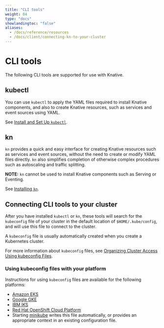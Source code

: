 ```yaml
---
title: "CLI tools"
weight: 04
type: "docs"
showlandingtoc: "false"
aliases:
  - /docs/reference/resources
  - /docs/client/connecting-kn-to-your-cluster
---
```


# CLI tools

The following CLI tools are supported for use with Knative.

## kubectl

You can use `kubectl` to apply the YAML files required to install Knative components, and also to create Knative resources, such as services and event sources using YAML.

See <a href="https://kubernetes.io/docs/tasks/tools/install-kubectl/" target="_blank">Install and Set Up `kubectl`</a>.

## kn

`kn` provides a quick and easy interface for creating Knative resources such as services and event sources, without the need to create or modify YAML files directly. `kn` also simplifies completion of otherwise complex procedures such as autoscaling and traffic splitting.

**NOTE:** `kn` cannot be used to install Knative components such as Serving or Eventing.

See [Installing `kn`](./install-kn/).

## Connecting CLI tools to your cluster

After you have installed `kubectl` or `kn`, these tools will search for the `kubeconfig` file of your cluster in the default location of `$HOME/.kube/config`, and will use this file to connect to the cluster.

A `kubeconfig` file is usually automatically created when you create a Kubernetes cluster.

For more information about `kubeconfig` files, see <a href="https://kubernetes.io/docs/concepts/configuration/organize-cluster-access-kubeconfig/" target="_blank">Organizing Cluster Access Using kubeconfig Files</a>.

### Using kubeconfig files with your platform

Instructions for using `kubeconfig` files are available for the following platforms:

- <a href="https://docs.aws.amazon.com/eks/latest/userguide/create-kubeconfig.html" target="_blank">Amazon EKS</a>
- <a href="https://cloud.google.com/kubernetes-engine/docs/how-to/cluster-access-for-kubectl" target="_blank">Google GKE</a>
- <a href="https://cloud.ibm.com/docs/containers?topic=containers-getting-started" target="_blank">IBM IKS</a>
- <a href="https://docs.openshift.com/container-platform/4.6/cli_reference/openshift_cli/administrator-cli-commands.html#create-kubeconfig" target="_blank">Red Hat OpenShift Cloud Platform</a>
- Starting <a href="https://minikube.sigs.k8s.io/docs/start/" target="_blank">minikube</a> writes this file automatically, or provides an appropriate context in an existing configuration file.
